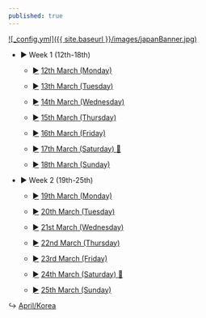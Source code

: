 ```yaml
---
published: true
---
```

<a href="/japan">![_config.yml]({{ site.baseurl }}/images/japanBanner.jpg)</a>

<div class="treeview">
    <ul>
        <li>
            <div><p><a class="sc">&#9658;</a>
                <a>Week 1 (12th-18th)</a></p></div>
            <ul>
                <li class="cl">
                    <div>
                        <p>
              <a href="/days/12mar/" class="sc">&#9658;</a>
              <a href="/days/12mar/">12th March (Monday)</a>
            </p>
          </div>
        </li>
         <li class="cl">
          <div>
            <p>
              <a href="/days/13mar/" class="sc">&#9658;</a>
              <a href="/days/13mar/">13th March (Tuesday)</a>
            </p>
          </div>
        </li>
                 <li class="cl">
          <div>
            <p>
              <a href="/days/14mar/" class="sc">&#9658;</a>
              <a href="/days/14mar/">14th March (Wednesday)</a>
            </p>
          </div>
        </li>
                 <li class="cl">
          <div>
            <p>
              <a href="/days/15mar/" class="sc">&#9658;</a>
              <a href="/days/15mar/">15th March (Thursday)</a>
            </p>
          </div>
        </li>
                                 <li class="cl">
          <div>
            <p>
              <a href="/days/16mar/" class="sc">&#9658;</a>
              <a href="/days/16mar/">16th March (Friday)</a>
            </p>
          </div>
        </li>
                                 <li class="cl">
          <div>
            <p>
              <a href="/days/17mar/" class="sc">&#9658;</a>
              <a href="/days/17mar/">17th March (Saturday) 🎂</a>
            </p>
          </div>
        </li>
                                 <li class="cl">
          <div>
            <p>
              <a href="/days/18mar/" class="sc">&#9658;</a>
              <a href="/days/18mar/">18th March (Sunday)</a>
            </p>
          </div>
        </li>
      </ul>
    </li>
  </ul>
</div>

<div class="treeview">
    <ul>
        <li>
            <div><p><a class="sc">&#9658;</a>
                <a>Week 2 (19th-25th)</a></p></div>
            <ul>
                <li class="cl">
                    <div>
                        <p>
              <a href="/days/19mar/" class="sc">&#9658;</a>
              <a href="/days/19mar/">19th March (Monday)</a>
            </p>
          </div>
        </li>
         <li class="cl">
          <div>
            <p>
              <a href="/days/20mar/" class="sc">&#9658;</a>
              <a href="/days/20mar/">20th March (Tuesday)</a>
            </p>
          </div>
        </li>
                 <li class="cl">
          <div>
            <p>
              <a href="/days/21mar/" class="sc">&#9658;</a>
              <a href="/days/21mar/">21st March (Wednesday)</a>
            </p>
          </div>
        </li>
                 <li class="cl">
          <div>
            <p>
              <a href="/days/22mar/" class="sc">&#9658;</a>
              <a href="/days/22mar/">22nd March (Thursday)</a>
            </p>
          </div>
        </li>
                                 <li class="cl">
          <div>
            <p>
              <a href="/days/23mar/" class="sc">&#9658;</a>
              <a href="/days/23mar/">23rd March (Friday)</a>
            </p>
          </div>
        </li>
                                 <li class="cl">
          <div>
            <p>
              <a href="/days/24mar/" class="sc">&#9658;</a>
              <a href="/days/24mar/">24th March (Saturday) 🎂</a>
            </p>
          </div>
        </li>
                                 <li class="cl">
          <div>
            <p>
              <a href="/days/25mar/" class="sc">&#9658;</a>
              <a href="/days/25mar/">25th March (Sunday)</a>
            </p>
          </div>
        </li>
      </ul>
    </li>
  </ul>
</div>

↪ [April/Korea](/korea)
